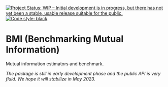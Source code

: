 [![Project Status: WIP – Initial development is in progress, but there has not yet been a stable, usable release suitable for the public.](https://www.repostatus.org/badges/latest/wip.svg)](https://www.repostatus.org/#wip)
[![Code style: black](https://img.shields.io/badge/code%20style-black-000000.svg)](https://github.com/psf/black)

# BMI (Benchmarking Mutual Information)
Mutual information estimators and benchmark.

_The package is still in early development phase and the public API is very fluid. We hope it will stabilize in May 2023._


